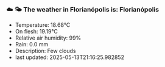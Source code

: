 ### ☁️ 🌤️  The weather in Florianópolis is: Florianópolis

- Temperature: 18.68°C
- On flesh: 19.19°C
- Relative air humidity: 99%
- Rain: 0.0 mm
- Description: Few clouds
- last updated: 2025-05-13T21:16:25.982852
